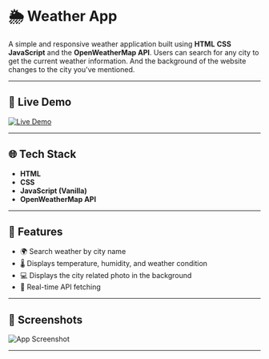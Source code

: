 # 🌦️ Weather App

A simple and responsive weather application built using 
**HTML**
**CSS**
**JavaScript** and the 
**OpenWeatherMap API**. 
Users can search for any city to get the current weather information. And the background of the website changes to the city you've mentioned.

---

## 🔗 Live Demo

[![Live Demo](https://img.shields.io/badge/Live-Demo-blue?style=for-the-badge)](https://bindhusree56.github.io/CloudWeather/)

---

## 🌐 Tech Stack

- **HTML**
- **CSS**
- **JavaScript (Vanilla)**
- **OpenWeatherMap API**

---

## 🧪 Features

- 🌍 Search weather by city name
- 🌡️ Displays temperature, humidity, and weather condition
- 💻 Displays the city related photo in the background
- 🔁 Real-time API fetching

---

## 📸 Screenshots

![App Screenshot](![image](https://github.com/user-attachments/assets/27d75a31-4848-4587-997f-61c72d5105e3)
)

---

